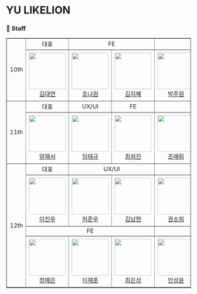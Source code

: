 # YU LIKELION

### 📌 Staff
<table border="1">
  <tr>
      <td rowspan="2" align="center">
        10th
      </td>
      <td align="center">
        대표
      </td>
      <td colspan="2" align="center">
        FE
      </td>
      <td colspan="2" align="center">
        BE
      </td>
    </tr>
    <tr height="140px">
        <td align="center" width="130px">
            <a href="https://github.com/alwaysbemyday1"><img height="100px" width="100px" src="https://avatars.githubusercontent.com/u/80505979?v=4"/></a>
            <br />
            <a href="https://github.com/alwaysbemyday1">김대연</a>
        </td>
        <td align="center" width="130px">
            <a href="https://github.com/myoneee"><img height="100px" width="100px" src="https://avatars.githubusercontent.com/u/79561838?v=4"/></a>
            <br />
            <a href="https://github.com/myoneee">조나원</a>
        </td>
        <td align="center" width="130px">
            <a href="https://github.com/WisdomAlwaysWins"><img height="100px" width="100px" src="https://avatars.githubusercontent.com/u/113286561?v=4"/></a>
            <br />
            <a href="https://github.com/WisdomAlwaysWins">김지혜</a>
        </td>
        <td align="center" width="130px">
            <a href="https://github.com/juoonge"><img height="100px" width="100px" src="https://avatars.githubusercontent.com/u/67726233?v=4"/></a>
            <br />
            <a href="https://github.com/juoonge">박주원</a>
        </td>
        <td align="center" width="130px">
            <a href="https://github.com/minsol1"><img height="100px" width="100px" src="https://avatars.githubusercontent.com/u/81753858?v=4"/></a>
            <br />
            <a href="https://github.com/minsol1">김민솔</a>
        </td>
    </tr>
    <tr>
      <td rowspan="2" align="center">
        11th
      </td>
      <td align="center">
        대표
      </td>
      <td align="center">
        UX/UI
      </td>
      <td align="center">
        FE
      </td>
      <td colspan="2" align="center">
        BE
      </td>
    </tr>
    <tr height="140px">
        <td align="center" width="130px">
            <a href="https://github.com/psychology50"><img height="100px" width="100px" src="https://avatars.githubusercontent.com/u/96044622?v=4"/></a>
            <br />
            <a href="https://github.com/psychology50">양재서</a>
        </td>
        <td align="center" width="130px">
            <a href="https://github.com/TaeKyuIm"><img height="100px" width="100px" src="https://avatars.githubusercontent.com/u/78799904?v=4"/></a>
            <br />
            <a href="https://github.com/TaeKyuIm">임태규</a>
        </td>
        <td align="center" width="130px">
            <a href="https://github.com/heejinnn"><img height="100px" width="100px" src="https://avatars.githubusercontent.com/u/103185302?v=4"/></a>
            <br />
            <a href="https://github.com/heejinnn">최희진</a>
        </td>
        <td align="center" width="130px">
            <a href="https://github.com/J0YERIM"><img height="100px" width="100px" src="https://avatars.githubusercontent.com/u/96174711?v=4"/></a>
            <br />
            <a href="https://github.com/J0YERIM">조예림</a>
        </td>
        <td align="center" width="130px">
            <a href="https://github.com/AHNDOIL"><img height="100px" width="100px" src="https://avatars.githubusercontent.com/u/103185987?v=4"/></a>
            <br />
            <a href="https://github.com/AHNDOIL">안형준</a>
        </td>
    </tr>
  <tr>
      <td rowspan="6" align="center">
        12th
      </td>
      <td align="center">
        대표
      </td>
      <td colspan="2" align="center">
        UX/UI
      </td>
      <td colspan="2" align="center">
        FE
      </td>
    </tr>
  <tr height="140px">
        <td align="center" width="130px">
            <a href="https://github.com/jinlee1703"><img height="100px" width="100px" src="https://avatars.githubusercontent.com/u/68031450?v=4"/></a>
            <br />
            <a href="https://github.com/jinlee1703">이진우</a>
        </td>
        <td align="center" width="130px">
            <a href="https://github.com/JunWooHeo00"><img height="100px" width="100px" src="https://avatars.githubusercontent.com/u/129636767?v=4"/></a>
            <br />
            <a href="https://github.com/JunWooHeo00">허준우</a>
        </td>
            <td align="center" width="130px">
            <a href="https://github.com/namhyeonzzang"><img height="100px" width="100px" src="https://avatars.githubusercontent.com/u/129056409?v=4"/></a>
            <br />
            <a href="https://github.com/namhyeonzzang">김남현</a>
        </td>
        <td align="center" width="130px">
            <a href="https://github.com/soooheeee"><img height="100px" width="100px" src="https://avatars.githubusercontent.com/u/129060841?v=4"/></a>
            <br />
            <a href="https://github.com/soooheeee">권소희</a>
        </td>
        <td align="center" width="130px">
            <a href="https://github.com/YoonKeumJae"><img height="100px" width="100px" src="https://avatars.githubusercontent.com/u/79782610?v=4"/></a>
            <br />
            <a href="https://github.com/YoonKeumJae">윤금재</a>
        </td>
    </tr>
  <tr>
      <td colspan="3" align="center">
        FE
      </td>
      <td colspan="2" align="center">
        BE
      </td>
    </tr>
  <tr height="140px">
        <td align="center" width="130px">
            <a href="https://github.com/JJyen"><img height="100px" width="100px" src="https://avatars.githubusercontent.com/u/129050370?v=4"/></a>
            <br />
            <a href="https://github.com/JJyen">정예은</a>
        </td>
        <td align="center" width="130px">
            <a href="https://github.com/dekoms"><img height="100px" width="100px" src="https://avatars.githubusercontent.com/u/108325028?v=4"/></a>
            <br />
            <a href="https://github.com/dekoms">이재훈</a>
        </td>
        <td align="center" width="130px">
            <a href="https://github.com/ches0703"><img height="100px" width="100px" src="https://avatars.githubusercontent.com/u/104610261?v=4"/></a>
            <br />
            <a href="https://github.com/ches0703">최은성</a>
        </td>
        <td align="center" width="130px">
            <a href="https://github.com/asn6878"><img height="100px" width="100px" src="https://avatars.githubusercontent.com/u/79460319?v=4"/></a>
            <br />
            <a href="https://github.com/asn6878">안성윤</a>
        </td>
        <td align="center" width="130px">
        </td>
    </tr>
</table>

